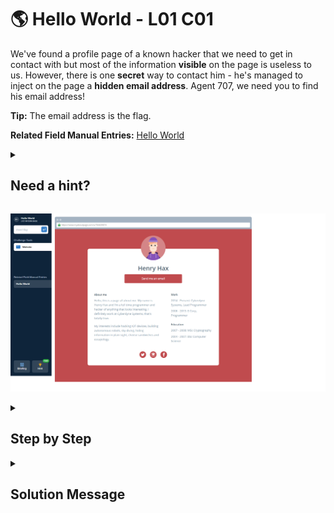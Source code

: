 # 🌎 Hello World - L01 C01

We've found a profile page of a known hacker that we need to get in contact with but most of the information **visible** on the page is useless to us. However, there is one **secret** way to contact him - he's managed to inject on the page a **hidden email address**. Agent 707, we need you to find his email address!

**Tip:** The email address is the flag.

**Related Field Manual Entries:** [Hello World](../fieldmanual/HelloWorld8.1.1.md)

<details><summary>

## Need a hint?</summary>

```txt
💡 Hint: Try highlighting the whole page (using your mouse, or CTRL + A) to find text that might be the same color as the 
   background.
```
</details>

![image of the challenge](/assets/helloworld.png)

<details><summary>

## Step by Step</summary>

- Hold down right mouse button and drag over the webpage to highlight the text

![challenge page with highlighted text containing an email](/assets/helloworld1.png)

- The flag is the email, copy and paste it into the submit box

`flag: 1337hax@myaboutpage.com`
</details>

<details><summary>

## Solution Message</summary>

### $${\color{green}\large\sf{Success!}}$$
### $${\color{green}\sf{Great \ job \ finding \ the \ email \space address! \ It's \ been \ passed \ on \ for \ further \ investigation.}}$$
### $${\color{green}\sf{You've \ levelled \ up \ in \ these \ skills:}}$$
### $${\color{green}\sf{>Observation}}$$
